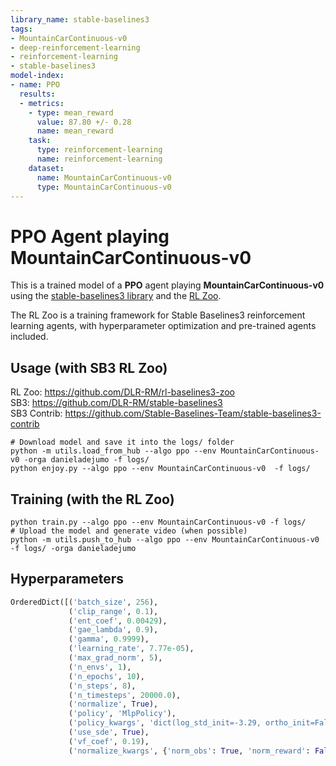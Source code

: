 ```yaml
---
library_name: stable-baselines3
tags:
- MountainCarContinuous-v0
- deep-reinforcement-learning
- reinforcement-learning
- stable-baselines3
model-index:
- name: PPO
  results:
  - metrics:
    - type: mean_reward
      value: 87.80 +/- 0.28
      name: mean_reward
    task:
      type: reinforcement-learning
      name: reinforcement-learning
    dataset:
      name: MountainCarContinuous-v0
      type: MountainCarContinuous-v0
---
```


# **PPO** Agent playing **MountainCarContinuous-v0**
This is a trained model of a **PPO** agent playing **MountainCarContinuous-v0**
using the [stable-baselines3 library](https://github.com/DLR-RM/stable-baselines3)
and the [RL Zoo](https://github.com/DLR-RM/rl-baselines3-zoo).

The RL Zoo is a training framework for Stable Baselines3
reinforcement learning agents,
with hyperparameter optimization and pre-trained agents included.

## Usage (with SB3 RL Zoo)

RL Zoo: https://github.com/DLR-RM/rl-baselines3-zoo<br/>
SB3: https://github.com/DLR-RM/stable-baselines3<br/>
SB3 Contrib: https://github.com/Stable-Baselines-Team/stable-baselines3-contrib

```
# Download model and save it into the logs/ folder
python -m utils.load_from_hub --algo ppo --env MountainCarContinuous-v0 -orga danieladejumo -f logs/
python enjoy.py --algo ppo --env MountainCarContinuous-v0  -f logs/
```

## Training (with the RL Zoo)
```
python train.py --algo ppo --env MountainCarContinuous-v0 -f logs/
# Upload the model and generate video (when possible)
python -m utils.push_to_hub --algo ppo --env MountainCarContinuous-v0 -f logs/ -orga danieladejumo
```

## Hyperparameters
```python
OrderedDict([('batch_size', 256),
             ('clip_range', 0.1),
             ('ent_coef', 0.00429),
             ('gae_lambda', 0.9),
             ('gamma', 0.9999),
             ('learning_rate', 7.77e-05),
             ('max_grad_norm', 5),
             ('n_envs', 1),
             ('n_epochs', 10),
             ('n_steps', 8),
             ('n_timesteps', 20000.0),
             ('normalize', True),
             ('policy', 'MlpPolicy'),
             ('policy_kwargs', 'dict(log_std_init=-3.29, ortho_init=False)'),
             ('use_sde', True),
             ('vf_coef', 0.19),
             ('normalize_kwargs', {'norm_obs': True, 'norm_reward': False})])
```
